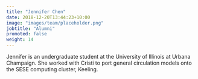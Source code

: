 ```yaml
---
title: "Jennifer Chen"
date: 2018-12-20T13:44:23+10:00
image: "images/team/placeholder.png"
jobtitle: "Alumni"
promoted: false
weight: 14
---
```


Jennifer is an undergraduate student at the University of Illinois at Urbana Champaign. She worked with Cristi to port general circulation models onto the SESE computing cluster, Keeling.
